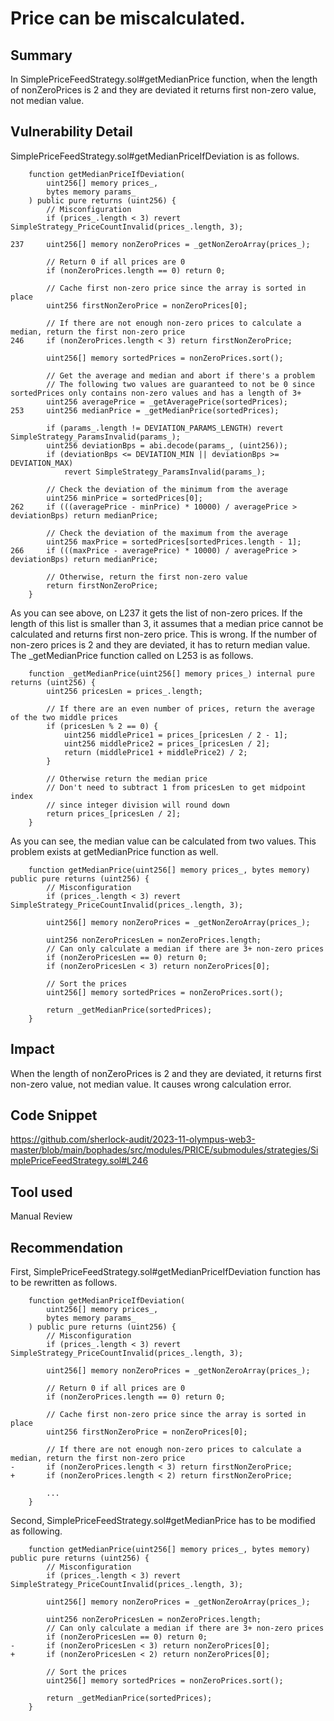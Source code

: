# Price can be miscalculated.
## Summary
In SimplePriceFeedStrategy.sol#getMedianPrice function, when the length of nonZeroPrices is 2 and they are deviated it returns first non-zero value, not median value.

## Vulnerability Detail
SimplePriceFeedStrategy.sol#getMedianPriceIfDeviation is as follows.
```solidity
    function getMedianPriceIfDeviation(
        uint256[] memory prices_,
        bytes memory params_
    ) public pure returns (uint256) {
        // Misconfiguration
        if (prices_.length < 3) revert SimpleStrategy_PriceCountInvalid(prices_.length, 3);

237     uint256[] memory nonZeroPrices = _getNonZeroArray(prices_);

        // Return 0 if all prices are 0
        if (nonZeroPrices.length == 0) return 0;

        // Cache first non-zero price since the array is sorted in place
        uint256 firstNonZeroPrice = nonZeroPrices[0];

        // If there are not enough non-zero prices to calculate a median, return the first non-zero price
246     if (nonZeroPrices.length < 3) return firstNonZeroPrice;

        uint256[] memory sortedPrices = nonZeroPrices.sort();

        // Get the average and median and abort if there's a problem
        // The following two values are guaranteed to not be 0 since sortedPrices only contains non-zero values and has a length of 3+
        uint256 averagePrice = _getAveragePrice(sortedPrices);
253     uint256 medianPrice = _getMedianPrice(sortedPrices);

        if (params_.length != DEVIATION_PARAMS_LENGTH) revert SimpleStrategy_ParamsInvalid(params_);
        uint256 deviationBps = abi.decode(params_, (uint256));
        if (deviationBps <= DEVIATION_MIN || deviationBps >= DEVIATION_MAX)
            revert SimpleStrategy_ParamsInvalid(params_);

        // Check the deviation of the minimum from the average
        uint256 minPrice = sortedPrices[0];
262     if (((averagePrice - minPrice) * 10000) / averagePrice > deviationBps) return medianPrice;

        // Check the deviation of the maximum from the average
        uint256 maxPrice = sortedPrices[sortedPrices.length - 1];
266     if (((maxPrice - averagePrice) * 10000) / averagePrice > deviationBps) return medianPrice;

        // Otherwise, return the first non-zero value
        return firstNonZeroPrice;
    }
```
As you can see above, on L237 it gets the list of non-zero prices. If the length of this list is smaller than 3, it assumes that a median price cannot be calculated and returns first non-zero price.
This is wrong.
If the number of non-zero prices is 2 and they are deviated, it has to return median value.
The _getMedianPrice function called on L253 is as follows.
```solidity
    function _getMedianPrice(uint256[] memory prices_) internal pure returns (uint256) {
        uint256 pricesLen = prices_.length;

        // If there are an even number of prices, return the average of the two middle prices
        if (pricesLen % 2 == 0) {
            uint256 middlePrice1 = prices_[pricesLen / 2 - 1];
            uint256 middlePrice2 = prices_[pricesLen / 2];
            return (middlePrice1 + middlePrice2) / 2;
        }

        // Otherwise return the median price
        // Don't need to subtract 1 from pricesLen to get midpoint index
        // since integer division will round down
        return prices_[pricesLen / 2];
    }
```
As you can see, the median value can be calculated from two values.
This problem exists at getMedianPrice function as well.
```solidity
    function getMedianPrice(uint256[] memory prices_, bytes memory) public pure returns (uint256) {
        // Misconfiguration
        if (prices_.length < 3) revert SimpleStrategy_PriceCountInvalid(prices_.length, 3);

        uint256[] memory nonZeroPrices = _getNonZeroArray(prices_);

        uint256 nonZeroPricesLen = nonZeroPrices.length;
        // Can only calculate a median if there are 3+ non-zero prices
        if (nonZeroPricesLen == 0) return 0;
        if (nonZeroPricesLen < 3) return nonZeroPrices[0];

        // Sort the prices
        uint256[] memory sortedPrices = nonZeroPrices.sort();

        return _getMedianPrice(sortedPrices);
    }
```
## Impact
When the length of nonZeroPrices is 2 and they are deviated, it returns first non-zero value, not median value. It causes wrong calculation error.

## Code Snippet
https://github.com/sherlock-audit/2023-11-olympus-web3-master/blob/main/bophades/src/modules/PRICE/submodules/strategies/SimplePriceFeedStrategy.sol#L246

## Tool used
Manual Review

## Recommendation
First, SimplePriceFeedStrategy.sol#getMedianPriceIfDeviation function has to be rewritten as follows.
```solidity
    function getMedianPriceIfDeviation(
        uint256[] memory prices_,
        bytes memory params_
    ) public pure returns (uint256) {
        // Misconfiguration
        if (prices_.length < 3) revert SimpleStrategy_PriceCountInvalid(prices_.length, 3);

        uint256[] memory nonZeroPrices = _getNonZeroArray(prices_);

        // Return 0 if all prices are 0
        if (nonZeroPrices.length == 0) return 0;

        // Cache first non-zero price since the array is sorted in place
        uint256 firstNonZeroPrice = nonZeroPrices[0];

        // If there are not enough non-zero prices to calculate a median, return the first non-zero price
-       if (nonZeroPrices.length < 3) return firstNonZeroPrice;
+       if (nonZeroPrices.length < 2) return firstNonZeroPrice;

        ...
    }
```
Second, SimplePriceFeedStrategy.sol#getMedianPrice has to be modified as following.
```solidity
    function getMedianPrice(uint256[] memory prices_, bytes memory) public pure returns (uint256) {
        // Misconfiguration
        if (prices_.length < 3) revert SimpleStrategy_PriceCountInvalid(prices_.length, 3);

        uint256[] memory nonZeroPrices = _getNonZeroArray(prices_);

        uint256 nonZeroPricesLen = nonZeroPrices.length;
        // Can only calculate a median if there are 3+ non-zero prices
        if (nonZeroPricesLen == 0) return 0;
-       if (nonZeroPricesLen < 3) return nonZeroPrices[0];
+       if (nonZeroPricesLen < 2) return nonZeroPrices[0];

        // Sort the prices
        uint256[] memory sortedPrices = nonZeroPrices.sort();

        return _getMedianPrice(sortedPrices);
    }
```